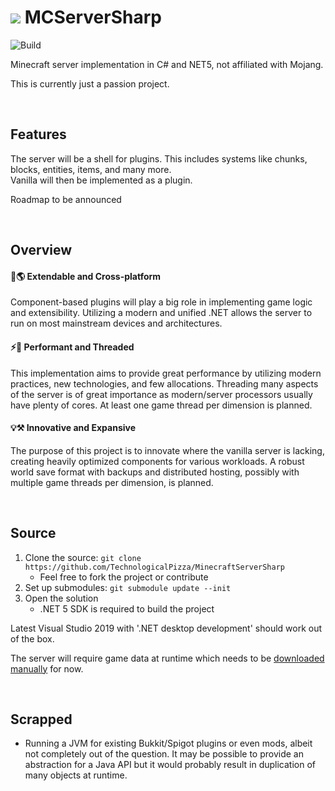 # ![](icon.png) MCServerSharp

![Build](https://github.com/TechnologicalPizza/MinecraftServerSharp/workflows/Build/badge.svg)

Minecraft server implementation in C# and NET5, not affiliated with Mojang.  

This is currently just a passion project.

<br>

## Features
The server will be a shell for plugins.
This includes systems like chunks, blocks, entities, items, and many more.  
Vanilla will then be implemented as a plugin.

Roadmap to be announced

<br>

## Overview

#### 🧩🌎 Extendable and Cross-platform
Component-based plugins will play a big role in implementing game logic and extensibility.
Utilizing a modern and unified .NET allows the server to run on most mainstream devices and architectures. 

#### ⚡🧵 Performant and Threaded 
This implementation aims to provide great performance by utilizing modern practices, new technologies, and few allocations. 
Threading many aspects of the server is of great importance as modern/server processors usually have plenty of cores. 
At least one game thread per dimension is planned. 

#### 💡⚒️ Innovative and Expansive
The purpose of this project is to innovate where the vanilla server is lacking, creating heavily optimized components for various workloads. A robust world save format with backups and distributed hosting, possibly with multiple game threads per dimension, is planned. 

<br>

## Source
1. Clone the source: `git clone https://github.com/TechnologicalPizza/MinecraftServerSharp`  
    - Feel free to fork the project or contribute
2. Set up submodules: `git submodule update --init`
3. Open the solution 
    - .NET 5 SDK is required to build the project

Latest Visual Studio 2019 with '.NET desktop development' should work out of the box.

The server will require game data at runtime which needs to be [downloaded manually](https://github.com/Arcensoth/mcdata/tree/e82ef9224544edb712a06627bbb1d1de5211e5ed) for now.

<br>

## Scrapped
- Running a JVM for existing Bukkit/Spigot plugins or even mods, albeit not completely out of the question. It may be possible to provide an abstraction for a Java API but it would probably result in duplication of many objects at runtime.
